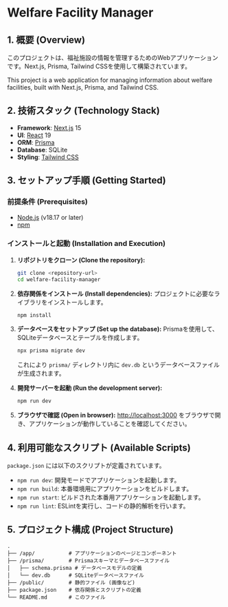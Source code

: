 # Welfare Facility Manager

## 1. 概要 (Overview)

このプロジェクトは、福祉施設の情報を管理するためのWebアプリケーションです。Next.js, Prisma, Tailwind CSSを使用して構築されています。

This project is a web application for managing information about welfare facilities, built with Next.js, Prisma, and Tailwind CSS.

## 2. 技術スタック (Technology Stack)

- **Framework**: [Next.js](https://nextjs.org/) 15
- **UI**: [React](https://react.dev/) 19
- **ORM**: [Prisma](https://www.prisma.io/)
- **Database**: SQLite
- **Styling**: [Tailwind CSS](https://tailwindcss.com/)

## 3. セットアップ手順 (Getting Started)

### 前提条件 (Prerequisites)

- [Node.js](https://nodejs.org/) (v18.17 or later)
- [npm](https://www.npmjs.com/)

### インストールと起動 (Installation and Execution)

1.  **リポジトリをクローン (Clone the repository):**
    ```bash
    git clone <repository-url>
    cd welfare-facility-manager
    ```

2.  **依存関係をインストール (Install dependencies):**
    プロジェクトに必要なライブラリをインストールします。
    ```bash
    npm install
    ```

3.  **データベースをセットアップ (Set up the database):**
    Prismaを使用して、SQLiteデータベースとテーブルを作成します。
    ```bash
    npx prisma migrate dev
    ```
    これにより `prisma/` ディレクトリ内に `dev.db` というデータベースファイルが生成されます。

4.  **開発サーバーを起動 (Run the development server):**
    ```bash
    npm run dev
    ```

5.  **ブラウザで確認 (Open in browser):**
    [http://localhost:3000](http://localhost:3000) をブラウザで開き、アプリケーションが動作していることを確認してください。

## 4. 利用可能なスクリプト (Available Scripts)

`package.json` には以下のスクリプトが定義されています。

- `npm run dev`: 開発モードでアプリケーションを起動します。
- `npm run build`: 本番環境用にアプリケーションをビルドします。
- `npm run start`: ビルドされた本番用アプリケーションを起動します。
- `npm run lint`: ESLintを実行し、コードの静的解析を行います。

## 5. プロジェクト構成 (Project Structure)

```
.
├── /app/           # アプリケーションのページとコンポーネント
├── /prisma/        # Prismaスキーマとデータベースファイル
│   ├── schema.prisma # データベースモデルの定義
│   └── dev.db      # SQLiteデータベースファイル
├── /public/        # 静的ファイル (画像など)
├── package.json    # 依存関係とスクリプトの定義
└── README.md       # このファイル
```